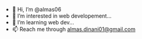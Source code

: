 - 👋 Hi, I’m @almas06
- 👀 I’m interested in web developement...
- 🌱 I’m learning web dev...
- 📫 Reach me through almas.dinani01@gmail.com 

<!---
almas06/almas06 is a ✨ special ✨ repository because its `README.md` (this file) appears on your GitHub profile.
You can click the Preview link to take a look at your changes.
--->

